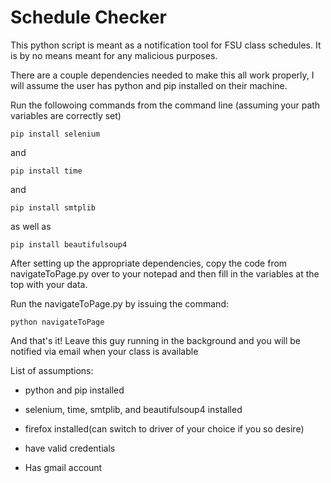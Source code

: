 # Schedule Checker
This python script is meant as a notification tool for FSU class schedules. It is by no means meant 
for any malicious purposes.

There are a couple dependencies needed to make this all work properly, I will assume the user has python and pip
installed on their machine.

Run the followoing commands from the command line (assuming your path variables are correctly set)

`pip install selenium`

and

`pip install time`

and 

`pip install smtplib`

as well as

`pip install beautifulsoup4`


After setting up the appropriate dependencies, copy the code from navigateToPage.py over to your notepad and then fill in the 
variables at the top with your data.


Run the navigateToPage.py by issuing the command:

`python navigateToPage`

And that's it! Leave this guy running in the background and you will be notified via email when your class is available

List of assumptions:

* python and pip installed

* selenium, time, smtplib, and beautifulsoup4 installed

* firefox installed(can switch to driver of your choice if you so desire)

* have valid credentials

* Has gmail account
